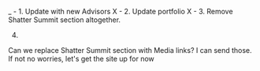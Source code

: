 _ - 1. Update with new Advisors
X - 2. Update portfolio
X - 3. Remove Shatter Summit section altogether. 

4.
  Can we replace Shatter Summit section with Media links?
  I can send those. If not no worries, let's get the site up for now